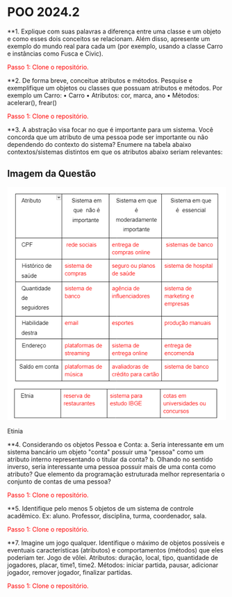 # POO 2024.2

**1. Explique com suas palavras a diferença entre uma classe e um objeto e como
esses dois conceitos se relacionam. Além disso, apresente um exemplo do mundo
real para cada um (por exemplo, usando a classe Carro e instâncias como Fusca e
Civic).
<p style="color:red;">Passo 1: Clone o repositório.</p>

**2. De forma breve, conceitue atributos e métodos. Pesquise e exemplifique um
objetos ou classes que possuam atributos e métodos. Por exemplo um Carro:
• Carro
• Atributos: cor, marca, ano
• Métodos: acelerar(), frear()

<p style="color:red;">Passo 1: Clone o repositório.</p>

**3. A abstração visa focar no que é importante para um sistema. Você concorda que
um atributo de uma pessoa pode ser importante ou não dependendo do contexto
do sistema? Enumere na tabela abaixo contextos/sistemas distintos em que os
atributos abaixo seriam relevantes:

## Imagem da Questão


![Imagem da Questão](2%20-%20Atividade%20extra/3questao.png)

Etinia

**4. Considerando os objetos Pessoa e Conta:
a. Seria interessante em um sistema bancário um objeto "conta" possuir uma
"pessoa" como um atributo interno representando o titular da conta?
b. Olhando no sentido inverso, seria interessante uma pessoa possuir mais de
uma conta como atributo? Que elemento da programação estruturada melhor
representaria o conjunto de contas de uma pessoa?
<p style="color:red;">Passo 1: Clone o repositório.</p>


**5. Identifique pelo menos 5 objetos de um sistema de controle acadêmico. Ex: aluno.
Professor, disciplina, turma, coordenador, sala.

<p style="color:red;">Passo 1: Clone o repositório.</p>

**7. Imagine um jogo qualquer. Identifique o máximo de objetos possíveis e eventuais
características (atributos) e comportamentos (métodos) que eles poderiam ter.
Jogo de vôlei. Atributos: duração, local, tipo, quantidade de jogadores, placar,
time1, time2. Métodos: iniciar partida, pausar, adicionar jogador, remover jogador,
finalizar partidas.

<p style="color:red;">Passo 1: Clone o repositório.</p>
